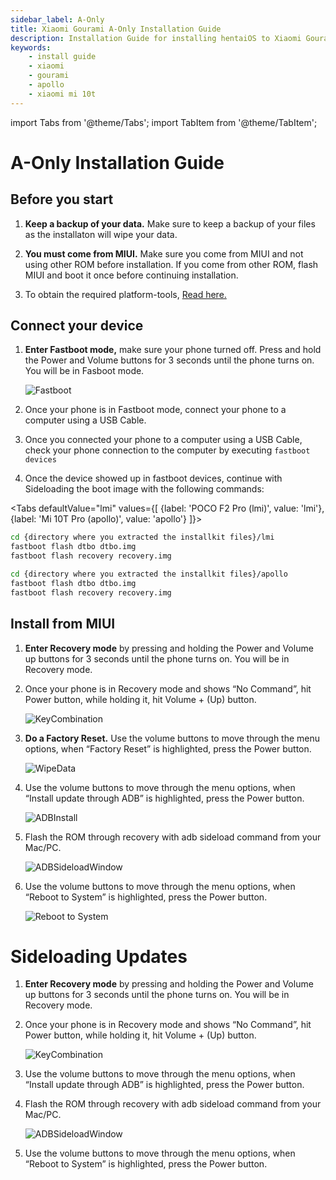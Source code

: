 ```yaml
---
sidebar_label: A-Only
title: Xiaomi Gourami A-Only Installation Guide
description: Installation Guide for installing hentaiOS to Xiaomi Gourami (Kona) A-Only devices
keywords:
    - install guide
    - xiaomi
    - gourami
    - apollo
    - xiaomi mi 10t
---
```

import Tabs from '@theme/Tabs';
import TabItem from '@theme/TabItem';

# A-Only Installation Guide

## Before you start

1. **Keep a backup of your data.** Make sure to keep a backup of your files as the installaton will wipe your data.

2. **You must come from MIUI.** Make sure you come from MIUI and not using other ROM before installation. If you come from other ROM, flash MIUI and boot it once before continuing installation.

3. To obtain the required platform-tools, [Read here.](/docs/installation/installing-requirements)

## Connect your device

1. **Enter Fastboot mode,** make sure your phone turned off. Press and hold the Power and Volume buttons for 3 seconds until the phone turns on. You will be in Fasboot mode.

   ![Fastboot](/img/install-assets/fastboot.svg)

2. Once your phone is in Fastboot mode, connect your phone to a computer using a USB Cable.
3. Once you connected your phone to a computer using a USB Cable, check your phone connection to the computer by executing `fastboot devices`
4. Once the device showed up in fastboot devices, continue with Sideloading the boot image with the following commands:

<Tabs
    defaultValue="lmi"
    values={[
        {label: 'POCO F2 Pro (lmi)', value: 'lmi'},
        {label: 'Mi 10T Pro (apollo)', value: 'apollo'}
    ]}>
<TabItem value="lmi">

``` bash
cd {directory where you extracted the installkit files}/lmi
fastboot flash dtbo dtbo.img
fastboot flash recovery recovery.img
```

</TabItem>
<TabItem value="apollo">

``` bash
cd {directory where you extracted the installkit files}/apollo
fastboot flash dtbo dtbo.img
fastboot flash recovery recovery.img
```

</TabItem>
</Tabs>

## Install from MIUI

1. **Enter Recovery mode** by pressing and holding the Power and Volume up buttons for 3 seconds until the phone turns on. You will be in Recovery mode.
2. Once your phone is in Recovery mode and shows “No Command”, hit Power button, while holding it, hit Volume + (Up) button.

    ![KeyCombination](/img/install-assets/key-combination.svg)

3. **Do a Factory Reset.** Use the volume buttons to move through the menu options, when “Factory Reset” is highlighted, press the Power button.

    ![WipeData](/img/install-assets/wipe-data.svg)

4. Use the volume buttons to move through the menu options, when “Install update through ADB” is highlighted, press the Power button.

    ![ADBInstall](/img/install-assets/adb-install.svg)

5. Flash the ROM through recovery with adb sideload command from your Mac/PC.

    ![ADBSideloadWindow](/img/install-assets/adb-sideload-window.svg)

6. Use the volume buttons to move through the menu options, when “Reboot to System” is highlighted, press the Power button.

    ![Reboot to System](/img/install-assets/reboot-system.svg)

# Sideloading Updates

1. **Enter Recovery mode** by pressing and holding the Power and Volume up buttons for 3 seconds until the phone turns on. You will be in Recovery mode.
2. Once your phone is in Recovery mode and shows “No Command”, hit Power button, while holding it, hit Volume + (Up) button.

    ![KeyCombination](/img/install-assets/key-combination.svg)

3. Use the volume buttons to move through the menu options, when “Install update through ADB” is highlighted, press the Power button.
4. Flash the ROM through recovery with adb sideload command from your Mac/PC.

    ![ADBSideloadWindow](/img/install-assets/adb-sideload-window.svg)
5. Use the volume buttons to move through the menu options, when “Reboot to System” is highlighted, press the Power button.
